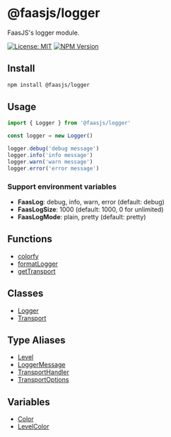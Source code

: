 # @faasjs/logger

FaasJS's logger module.

[![License: MIT](https://img.shields.io/npm/l/@faasjs/logger.svg)](https://github.com/faasjs/faasjs/blob/main/packages/logger/LICENSE)
[![NPM Version](https://img.shields.io/npm/v/@faasjs/logger.svg)](https://www.npmjs.com/package/@faasjs/logger)

## Install

```sh
npm install @faasjs/logger
```

## Usage

```typescript
import { Logger } from '@faasjs/logger'

const logger = new Logger()

logger.debug('debug message')
logger.info('info message')
logger.warn('warn message')
logger.error('error message')
```

### Support environment variables

- **FaasLog**: debug, info, warn, error (default: debug)
- **FaasLogSize**: 1000 (default: 1000, 0 for unlimited)
- **FaasLogMode**: plain, pretty (default: pretty)

## Functions

- [colorfy](functions/colorfy.md)
- [formatLogger](functions/formatLogger.md)
- [getTransport](functions/getTransport.md)

## Classes

- [Logger](classes/Logger.md)
- [Transport](classes/Transport.md)

## Type Aliases

- [Level](type-aliases/Level.md)
- [LoggerMessage](type-aliases/LoggerMessage.md)
- [TransportHandler](type-aliases/TransportHandler.md)
- [TransportOptions](type-aliases/TransportOptions.md)

## Variables

- [Color](variables/Color.md)
- [LevelColor](variables/LevelColor.md)

